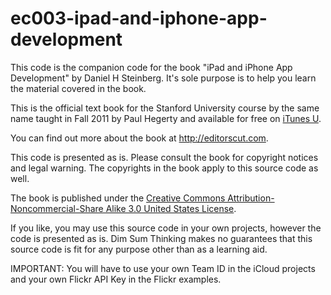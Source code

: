 ec003-ipad-and-iphone-app-development
=====================================

This code is the companion code for the book "iPad and iPhone App Development" by Daniel H Steinberg. It's sole purpose is to help you learn the material covered in the book. 

This is the official text book for the Stanford University course by the same name taught in Fall 2011 by Paul Hegerty and available for free on <a href="http://itunes.apple.com/WebObjects/MZStore.woa/wa/viewPodcast?id=473757255">iTunes U</a>. 

You can find out more about the book at http://editorscut.com.

This code is presented as is. Please consult the book for copyright notices and legal warning. The copyrights in the book apply to this source code as well.

The book is published under the <a href="http://creativecommons.org/licenses/by-nc-sa/3.0/us/">Creative Commons Attribution-Noncommercial-Share Alike 3.0 United States License</a>.

If you like, you may use this source code in your own projects, however the code is presented as is. Dim Sum Thinking makes no guarantees that this source code is fit for any purpose other than as a learning aid.

IMPORTANT: You will have to use your own Team ID in the iCloud projects and your own Flickr API Key in the Flickr examples.